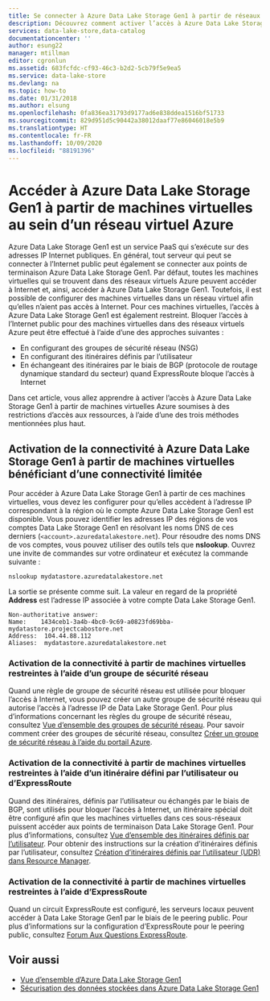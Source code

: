 ```yaml
---
title: Se connecter à Azure Data Lake Storage Gen1 à partir de réseaux virtuels | Microsoft Docs
description: Découvrez comment activer l’accès à Azure Data Lake Storage Gen1 à partir de machines virtuelles Azure ayant un accès limité aux ressources.
services: data-lake-store,data-catalog
documentationcenter: ''
author: esung22
manager: mtillman
editor: cgronlun
ms.assetid: 683fcfdc-cf93-46c3-b2d2-5cb79f5e9ea5
ms.service: data-lake-store
ms.devlang: na
ms.topic: how-to
ms.date: 01/31/2018
ms.author: elsung
ms.openlocfilehash: 0fa836ea31793d9177ad6e838ddea1516bf51733
ms.sourcegitcommit: 829d951d5c90442a38012daaf77e86046018e5b9
ms.translationtype: HT
ms.contentlocale: fr-FR
ms.lasthandoff: 10/09/2020
ms.locfileid: "88191396"
---
```

# <a name="access-azure-data-lake-storage-gen1-from-vms-within-an-azure-vnet"></a>Accéder à Azure Data Lake Storage Gen1 à partir de machines virtuelles au sein d’un réseau virtuel Azure
Azure Data Lake Storage Gen1 est un service PaaS qui s’exécute sur des adresses IP Internet publiques. En général, tout serveur qui peut se connecter à l’Internet public peut également se connecter aux points de terminaison Azure Data Lake Storage Gen1. Par défaut, toutes les machines virtuelles qui se trouvent dans des réseaux virtuels Azure peuvent accéder à Internet et, ainsi, accéder à Azure Data Lake Storage Gen1. Toutefois, il est possible de configurer des machines virtuelles dans un réseau virtuel afin qu’elles n’aient pas accès à Internet. Pour ces machines virtuelles, l’accès à Azure Data Lake Storage Gen1 est également restreint. Bloquer l’accès à l’Internet public pour des machines virtuelles dans des réseaux virtuels Azure peut être effectué à l’aide d’une des approches suivantes :

* En configurant des groupes de sécurité réseau (NSG)
* En configurant des itinéraires définis par l’utilisateur
* En échangeant des itinéraires par le biais de BGP (protocole de routage dynamique standard du secteur) quand ExpressRoute bloque l’accès à Internet

Dans cet article, vous allez apprendre à activer l’accès à Azure Data Lake Storage Gen1 à partir de machines virtuelles Azure soumises à des restrictions d’accès aux ressources, à l’aide d’une des trois méthodes mentionnées plus haut.

## <a name="enabling-connectivity-to-azure-data-lake-storage-gen1-from-vms-with-restricted-connectivity"></a>Activation de la connectivité à Azure Data Lake Storage Gen1 à partir de machines virtuelles bénéficiant d’une connectivité limitée
Pour accéder à Azure Data Lake Storage Gen1 à partir de ces machines virtuelles, vous devez les configurer pour qu’elles accèdent à l’adresse IP correspondant à la région où le compte Azure Data Lake Storage Gen1 est disponible. Vous pouvez identifier les adresses IP des régions de vos comptes Data Lake Storage Gen1 en résolvant les noms DNS de ces derniers (`<account>.azuredatalakestore.net`). Pour résoudre des noms DNS de vos comptes, vous pouvez utiliser des outils tels que **nslookup**. Ouvrez une invite de commandes sur votre ordinateur et exécutez la commande suivante :

```console
nslookup mydatastore.azuredatalakestore.net
```

La sortie se présente comme suit. La valeur en regard de la propriété **Address** est l’adresse IP associée à votre compte Data Lake Storage Gen1.

```output
Non-authoritative answer:
Name:    1434ceb1-3a4b-4bc0-9c69-a0823fd69bba-mydatastore.projectcabostore.net
Address:  104.44.88.112
Aliases:  mydatastore.azuredatalakestore.net
```


### <a name="enabling-connectivity-from-vms-restricted-by-using-nsg"></a>Activation de la connectivité à partir de machines virtuelles restreintes à l’aide d’un groupe de sécurité réseau
Quand une règle de groupe de sécurité réseau est utilisée pour bloquer l’accès à Internet, vous pouvez créer un autre groupe de sécurité réseau qui autorise l’accès à l’adresse IP de Data Lake Storage Gen1. Pour plus d’informations concernant les règles du groupe de sécurité réseau, consultez [Vue d’ensemble des groupes de sécurité réseau](../virtual-network/security-overview.md). Pour savoir comment créer des groupes de sécurité réseau, consultez [Créer un groupe de sécurité réseau à l’aide du portail Azure](../virtual-network/tutorial-filter-network-traffic.md).

### <a name="enabling-connectivity-from-vms-restricted-by-using-udr-or-expressroute"></a>Activation de la connectivité à partir de machines virtuelles restreintes à l’aide d’un itinéraire défini par l’utilisateur ou d’ExpressRoute
Quand des itinéraires, définis par l’utilisateur ou échangés par le biais de BGP, sont utilisés pour bloquer l’accès à Internet, un itinéraire spécial doit être configuré afin que les machines virtuelles dans ces sous-réseaux puissent accéder aux points de terminaison Data Lake Storage Gen1. Pour plus d’informations, consultez [Vue d’ensemble des itinéraires définis par l’utilisateur](../virtual-network/virtual-networks-udr-overview.md). Pour obtenir des instructions sur la création d’itinéraires définis par l’utilisateur, consultez [Création d’itinéraires définis par l’utilisateur (UDR) dans Resource Manager](../virtual-network/tutorial-create-route-table-powershell.md).

### <a name="enabling-connectivity-from-vms-restricted-by-using-expressroute"></a>Activation de la connectivité à partir de machines virtuelles restreintes à l’aide d’ExpressRoute
Quand un circuit ExpressRoute est configuré, les serveurs locaux peuvent accéder à Data Lake Storage Gen1 par le biais de le peering public. Pour plus d’informations sur la configuration d’ExpressRoute pour le peering public, consultez [Forum Aux Questions ExpressRoute](../expressroute/expressroute-faqs.md).

## <a name="see-also"></a>Voir aussi
* [Vue d’ensemble d’Azure Data Lake Storage Gen1](data-lake-store-overview.md)
* [Sécurisation des données stockées dans Azure Data Lake Storage Gen1](data-lake-store-security-overview.md)

